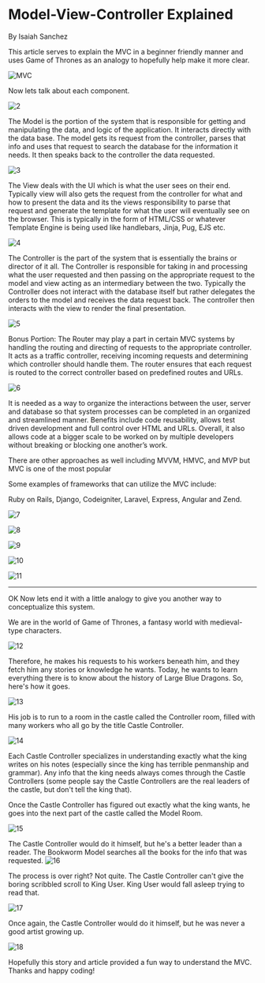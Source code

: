 # Model-View-Controller Explained
By Isaiah Sanchez

This article serves to explain the MVC in a beginner friendly manner and uses Game of Thrones as an analogy to hopefully help make it more clear.


![MVC](https://github.com/isaiahasanchez/Model-View-Controller-Explained/assets/124002003/a72fb0fc-d65b-4701-b31f-889c11342740)



Now lets talk about each component. 

![2](https://github.com/isaiahasanchez/Understanding-Model-View-Controller-Framework/assets/124002003/de30ee6d-514d-4117-9960-27bf8a45a140)

The Model is the portion of the system that is responsible for getting and manipulating the data, and logic of the application. It interacts directly with the data base. The model gets its request from the controller, parses that info and uses that request to search the database for the information it needs. It then speaks back to the controller the data requested.

![3](https://github.com/isaiahasanchez/Understanding-Model-View-Controller-Framework/assets/124002003/02dea77a-3369-4d74-b7a8-0f9214603b8c)

The View deals with the UI which is what the user sees on their end. Typically view will also gets the request from the controller for what and how to present the data and its the views responsibility to parse that request and generate the template for what the user will eventually see on the browser. This is typically in the form of HTML/CSS or whatever Template Engine is being used like handlebars, Jinja, Pug, EJS etc. 

![4](https://github.com/isaiahasanchez/Understanding-Model-View-Controller-Framework/assets/124002003/9d4b0a59-69ee-41a5-a402-d56b5633b6bd)

The Controller is the part of the system that is essentially the brains or director of it all. The Controller is responsible for taking in and processing what the user requested and then passing on the appropriate request to the model and view acting as an intermediary between the two. Typically the Controller does not interact with the database itself but rather delegates the orders to the model and receives the data request back. The controller then interacts with the view to render the final presentation.

![5](https://github.com/isaiahasanchez/Understanding-Model-View-Controller-Framework/assets/124002003/f7752558-5f7a-47bd-bbb3-45b400c32f6b)

Bonus Portion: The Router may play a part in certain MVC systems by handling the routing and directing of requests to the appropriate controller. It acts as a traffic controller, receiving incoming requests and determining which controller should handle them. The router ensures that each request is routed to the correct controller based on predefined routes and URLs.


![6](https://github.com/isaiahasanchez/Understanding-Model-View-Controller-Framework/assets/124002003/31326048-5f0a-4291-a591-1078a2975d4b)


It is needed as a way to organize the interactions between the user, server and database so that system processes can be completed in an organized and streamlined manner. Benefits include code reusability, allows test driven development and full control over HTML and URLs. Overall, it also allows code at a bigger scale to be worked on by multiple developers without breaking or blocking one another’s work. 

There are other approaches as well including MVVM, HMVC, and MVP but MVC is one of the most popular

Some examples of frameworks that can utilize the MVC include:

Ruby on Rails, Django, Codeigniter, Laravel, Express, Angular and Zend.





![7](https://github.com/isaiahasanchez/Understanding-Model-View-Controller-Framework/assets/124002003/976428d0-33c7-4d6e-9118-e4869c909f73)

![8](https://github.com/isaiahasanchez/Understanding-Model-View-Controller-Framework/assets/124002003/d746ba7e-70e3-403b-81fb-29e9d67a5538)

![9](https://github.com/isaiahasanchez/Understanding-Model-View-Controller-Framework/assets/124002003/b8f33032-5262-4da2-a7dd-4018b0082e36)

![10](https://github.com/isaiahasanchez/Understanding-Model-View-Controller-Framework/assets/124002003/463affbb-2f94-43bb-9f3f-5f5efca5518c)

![11](https://github.com/isaiahasanchez/Understanding-Model-View-Controller-Framework/assets/124002003/73198c20-a54f-4a30-b129-fbbe319a4ba1)

________________________________________________________________________________________________________________________________________________

OK Now lets end it with a little analogy to give you another way to conceptualize this system.

We are in the world of Game of Thrones, a fantasy world with medieval-type characters. 

![12](https://github.com/isaiahasanchez/Understanding-Model-View-Controller-Framework/assets/124002003/c50f8114-4c30-47da-963b-743aca925ebc)


Therefore, he makes his requests to his workers beneath him, and they fetch him any stories or knowledge he wants. Today, he wants to learn everything there is to know about the history of Large Blue Dragons. So, here's how it goes.


![13](https://github.com/isaiahasanchez/Understanding-Model-View-Controller-Framework/assets/124002003/dad847f0-260d-44f1-972a-75f76a399c8c)

His job is to run to a room in the castle called the Controller room, filled with many workers who all go by the title Castle Controller.

![14](https://github.com/isaiahasanchez/Understanding-Model-View-Controller-Framework/assets/124002003/7241d6aa-8292-4152-a281-9fdba2d7589e)

Each Castle Controller specializes in understanding exactly what the king writes on his notes (especially since the king has terrible penmanship and grammar). Any info that the king needs always comes through the Castle Controllers (some people say the Castle Controllers are the real leaders of the castle, but don't tell the king that).

Once the Castle Controller has figured out exactly what the king wants, he goes into the next part of the castle called the Model Room. 

![15](https://github.com/isaiahasanchez/Understanding-Model-View-Controller-Framework/assets/124002003/42316e6c-e1c3-4bb7-935c-e8ec0869c1c8)

The Castle Controller would do it himself, but he's a better leader than a reader. The Bookworm Model searches all the books for the info that was requested.
![16](https://github.com/isaiahasanchez/Understanding-Model-View-Controller-Framework/assets/124002003/06e34e57-d0a6-40bd-a71d-2aa63b8bd385)

The process is over right? Not quite. The Castle Controller can't give the boring scribbled scroll to King User. King User would fall asleep trying to read that.

![17](https://github.com/isaiahasanchez/Understanding-Model-View-Controller-Framework/assets/124002003/caa1351a-366a-4634-a0ab-ec5249c5078c)

Once again, the Castle Controller would do it himself, but he was never a good artist growing up. 

![18](https://github.com/isaiahasanchez/Understanding-Model-View-Controller-Framework/assets/124002003/5eadb528-f65d-4852-a99b-9c09211342a7)


Hopefully this story and article provided a fun way to understand the MVC. Thanks and happy coding!
